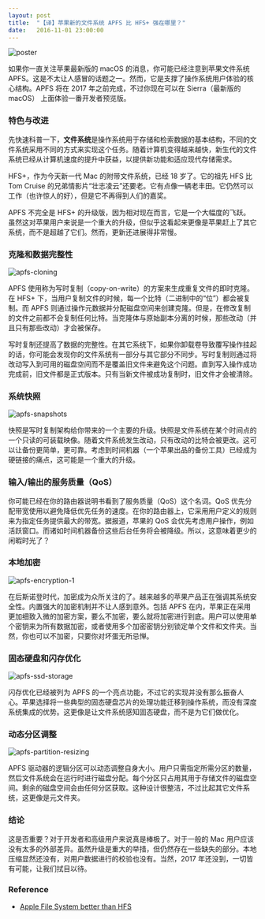 ```yaml
---
layout: post
title:  "【译】苹果新的文件系统 APFS 比 HFS+ 强在哪里？"
date:   2016-11-01 23:00:00
---
```


![poster][a]

如果你一直关注苹果最新版的 macOS 的消息，你可能已经注意到苹果文件系统 APFS。这是不太让人感冒的话题之一。然而，它是支撑了操作系统用户体验的核心结构。APFS 将在 2017 年之前完成，不过你现在可以在 Sierra（最新版的 macOS） 上面体验一番开发者预览版。

### 特色与改进

先快速科普一下，**文件系统**是操作系统用于存储和检索数据的基本结构，不同的文件系统采用不同的方式来实现这个任务。随着计算机变得越来越快，新生代的文件系统已经从计算机速度的提升中获益，以提供新功能和适应现代存储需求。

HFS+，作为今天新一代 Mac 的附带文件系统，已经 18 岁了。它的祖先 HFS 比 Tom Cruise 的兄弟情影片“壮志凌云”还要老。它有点像一辆老丰田。它仍然可以工作（也许惊人的好），但是它不再得到人们的嘉奖。

APFS 不完全是 HFS+ 的升级版，因为相对现在而言，它是一个大幅度的飞跃。虽然这对苹果用户来说是一个重大的升级，但似乎这看起来更像是苹果赶上了其它系统，而不是超越了它们。然而，更新还进展得非常慢。

### 克隆和数据完整性

![apfs-cloning][1]

APFS 使用称为写时复制（copy-on-write）的方案来生成重复文件的即时克隆。在 HFS+ 下，当用户复制文件的时候，每一个比特（二进制中的“位”）都会被复制。而 APFS 则通过操作元数据并分配磁盘空间来创建克隆。但是，在修改复制的文件之前都不会复制任何比特。当克隆体与原始副本分离的时候，那些改动（并且只有那些改动）才会被保存。

写时复制还提高了数据的完整性。在其它系统下，如果你卸载卷导致覆写操作挂起的话，你可能会发现你的文件系统有一部分与其它部分不同步。写时复制则通过将改动写入到可用的磁盘空间而不是覆盖旧文件来避免这个问题。直到写入操作成功完成前，旧文件都是正式版本。只有当新文件被成功复制时，旧文件才会被清除。

### 系统快照

![apfs-snapshots][2]

快照是写时复制架构给你带来的一个主要的升级。快照是文件系统在某个时间点的一个只读的可装载映像。随着文件系统发生改动，只有改动的比特会被更改。这可以让备份更简单，更可靠。考虑到时间机器（一个苹果出品的备份工具）已经成为硬链接的痛点，这可能是一个重大的升级。

### 输入/输出的服务质量（QoS）

你可能已经在你的路由器说明书看到了服务质量（QoS）这个名词。QoS 优先分配带宽使用以避免降低优先任务的速度。在你的路由器上，它采用用户定义的规则来为指定任务提供最大的带宽。据报道，苹果的 QoS 会优先考虑用户操作，例如活跃窗口。而诸如时间机器备份这些后台任务将会被降级。所以，这意味着更少的闲暇时光了？

### 本地加密

![apfs-encryption-1][3]

在后斯诺登时代，加密成为众所关注的了。越来越多的苹果产品正在强调其系统安全性。内置强大的加密机制并不让人感到意外。包括 APFS 在内，苹果正在采用更加细致入微的加密方案，要么不加密，要么就将加密进行到底。用户可以使用单个密钥来为所有数据加密，或者使用多个加密密钥分别锁定单个文件和文件夹。当然，你也可以不加密，只要你对坏蛋无所忌惮。

### 固态硬盘和闪存优化

![apfs-ssd-storage][4]

闪存优化已经被列为 APFS 的一个亮点功能，不过它的实现并没有那么振奋人心。苹果选择将一些典型的固态硬盘芯片的处理功能迁移到操作系统，而没有深度系统集成的优势。这更像是让文件系统感知固态硬盘，而不是为它们做优化。

### 动态分区调整

![apfs-partition-resizing][5]

APFS 驱动器的逻辑分区可以动态调整自身大小。用户只需指定所需分区的数量，然后文件系统会在运行时进行磁盘分配。每个分区只占用其用于存储文件的磁盘空间。剩余的磁盘空间会由任何分区获取。这种设计很整洁，不过比起其它文件系统，这更像是元文件夹。

### 结论

这是否重要？对于开发者和高级用户来说真是棒极了。对于一般的 Mac 用户应该没有太多的外部差异。虽然升级是重大的举措，但仍然存在一些缺失的部分。本地压缩显然还没有，对用户数据进行的校验也没有。当然，2017 年还没到，一切皆有可能，让我们拭目以待。

### Reference
* [Apple File System better than HFS][source]

[source]: https://www.maketecheasier.com/apple-file-system-better-than-hfs/
[a]: https://dn-linuxcn.qbox.me/data/attachment/album/201611/02/101332qc1pcord5coyzuao.jpg
[1]: https://dn-linuxcn.qbox.me/data/attachment/album/201611/02/101349jyyco4kkyzch40yp.png
[2]: https://dn-linuxcn.qbox.me/data/attachment/album/201611/02/101414sq2o42f2cffo2tro.png
[3]: https://dn-linuxcn.qbox.me/data/attachment/album/201611/02/101433wic3tztnd7o3oq0i.jpg
[4]: https://dn-linuxcn.qbox.me/data/attachment/album/201611/02/101451kdd7r0u4t5z1ur7a.jpg
[5]: https://dn-linuxcn.qbox.me/data/attachment/album/201611/02/101506abizvkdckpjbrkg4.jpg
